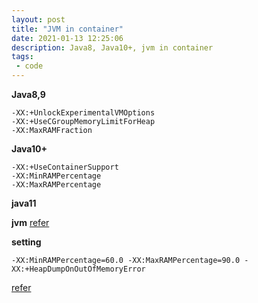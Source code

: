 ```yaml
---
layout: post
title: "JVM in container"
date: 2021-01-13 12:25:06
description: Java8, Java10+, jvm in container
tags:
 - code
---
```


**Java8,9**
```
-XX:+UnlockExperimentalVMOptions
-XX:+UseCGroupMemoryLimitForHeap
-XX:MaxRAMFraction
```
**Java10+**
```
-XX:+UseContainerSupport
-XX:MinRAMPercentage
-XX:MaxRAMPercentage
```
**java11**

**jvm**
[refer](https://www.freecodecamp.org/news/garbage-collection-in-java-what-is-gc-and-how-it-works-in-the-jvm/)

**setting**
```
-XX:MinRAMPercentage=60.0 -XX:MaxRAMPercentage=90.0 -XX:+HeapDumpOnOutOfMemoryError
```

[refer](https://merikan.com/2019/04/jvm-in-a-container/)

